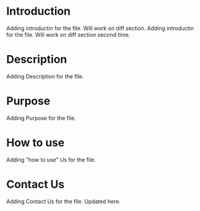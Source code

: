 # Introduction
Adding introductin for the file. Will work on diff section.
Adding introductin for the file. Will work on diff section second time.


# Description
Adding Description for the file.

# Purpose
Adding Purpose for the file.

# How to use
Adding "how to use" Us for the file.

# Contact Us
Adding Contact Us for the file. Updated here.